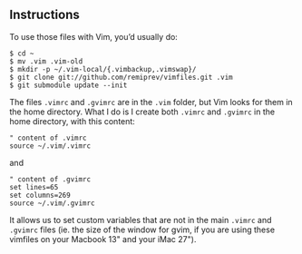 ## Instructions

To use those files with Vim, you’d usually do:

    $ cd ~
    $ mv .vim .vim-old
    $ mkdir -p ~/.vim-local/{.vimbackup,.vimswap}/
    $ git clone git://github.com/remiprev/vimfiles.git .vim
    $ git submodule update --init


The files `.vimrc` and `.gvimrc` are in the `.vim` folder, but Vim looks for them in the home directory. What I do is I create both `.vimrc` and `.gvimrc` in the home directory, with this content:

    " content of .vimrc
    source ~/.vim/.vimrc

and

    " content of .gvimrc
    set lines=65
    set columns=269
    source ~/.vim/.gvimrc

It allows us to set custom variables that are not in the main `.vimrc` and `.gvimrc` files (ie. the size of the window for gvim, if you are using these vimfiles on your Macbook 13" and your iMac 27").
